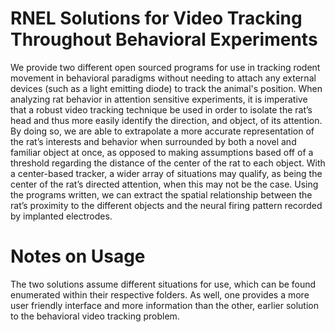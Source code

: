 # RNEL Solutions for Video Tracking Throughout Behavioral Experiments

We provide two different open sourced programs for use in tracking rodent movement in behavioral paradigms without needing to attach any external devices (such as a light emitting diode) to track the animal's position. When analyzing rat behavior in attention sensitive experiments, it is imperative that a robust video tracking technique be used in order to isolate the rat’s head and thus more easily identify the direction, and object, of its attention. By doing so, we are able to extrapolate a more accurate representation of the rat’s interests and behavior when surrounded by both a novel and familiar object at once, as opposed to making assumptions based off of a threshold regarding the distance of the center of the rat to each object. With a center-based tracker, a wider array of situations may qualify, as being the center of the rat’s directed attention, when this may not be the case. Using the programs written, we can extract the spatial relationship between the rat’s proximity to the different objects and the neural firing pattern recorded by implanted electrodes.


# Notes on Usage

The two solutions assume different situations for use, which can be found enumerated within their respective folders. As well, one provides a more user friendly interface and more information than the other, earlier solution to the behavioral video tracking problem.
